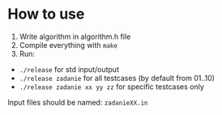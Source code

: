 # How to use

1. Write algorithm in algorithm.h file
2. Compile everything with `make`
3. Run:
  * `./release` for std input/output
  * `./release zadanie` for all testcases (by default from 01..10)
  * `./release zadanie xx yy zz` for specific testcases only

Input files should be named: `zadanieXX.in`
